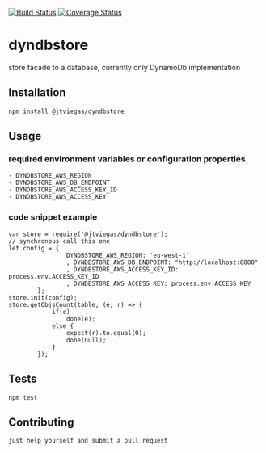 [![Build Status](https://travis-ci.org/jtviegas/dyndbstore.svg?branch=master)](https://travis-ci.org/jtviegas/dyndbstore)
[![Coverage Status](https://coveralls.io/repos/github/jtviegas/dyndbstore/badge.svg?branch=master)](https://coveralls.io/github/jtviegas/dyndbstore?branch=master)

dyndbstore
=========

store facade to a database, currently only DynamoDb implementation

## Installation

  `npm install @jtviegas/dyndbstore`

## Usage

### required environment variables or configuration properties

    - DYNDBSTORE_AWS_REGION
    - DYNDBSTORE_AWS_DB_ENDPOINT
    - DYNDBSTORE_AWS_ACCESS_KEY_ID
    - DYNDBSTORE_AWS_ACCESS_KEY

### code snippet example

    var store = require('@jtviegas/dyndbstore');
    // synchronous call this one
    let config = {
                    DYNDBSTORE_AWS_REGION: 'eu-west-1'
                    , DYNDBSTORE_AWS_DB_ENDPOINT: "http://localhost:8000"
                    , DYNDBSTORE_AWS_ACCESS_KEY_ID: process.env.ACCESS_KEY_ID
                    , DYNDBSTORE_AWS_ACCESS_KEY: process.env.ACCESS_KEY
            };
    store.init(config);
    store.getObjsCount(table, (e, r) => {
                if(e)
                    done(e);
                else {
                    expect(r).to.equal(0);
                    done(null);
                }
            });
    
## Tests

  `npm test`

## Contributing

    just help yourself and submit a pull request
